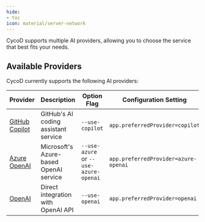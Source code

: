 ```yaml
---
hide:
- toc
icon: material/server-network
---
```


CycoD supports multiple AI providers, allowing you to choose the service that best fits your needs.

## Available Providers

CycoD currently supports the following AI providers:

| Provider | Description | Option Flag | Configuration Setting |
|----------|-------------|-------------|------------------------|
| [GitHub Copilot](github-copilot.md) | GitHub's AI coding assistant service | `--use-copilot` | `app.preferredProvider=copilot` |
| [Azure OpenAI](azure-openai.md) | Microsoft's Azure-based OpenAI service | `--use-azure` or `--use-azure-openai` | `app.preferredProvider=azure-openai` |
| [OpenAI](openai.md) | Direct integration with OpenAI API | `--use-openai` | `app.preferredProvider=openai` |

